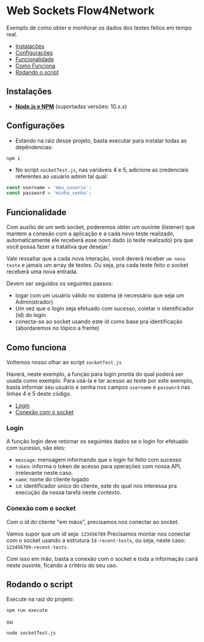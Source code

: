 # Web Sockets Flow4Network

Exemplo de como obter e monitorar os dados dos testes feitos em tempo real.

- [Instalações](#instalações)
- [Configurações](#configurações)
- [Funcionalidade](#funcionalidade)
- [Como Funciona](#como-funciona)
- [Rodando o script](#rodando-o-script)

## Instalações

- **[Node.js e NPM](https://www.nodejs.org/)** (suportadas versões: 10.x.x)

## Configurações

- Estando na raiz desse projeto, basta executar para instalar todas as depêndencias:

```shell
npm i
```

- No script `socketTest.js`, nas variáveis 4 e 5, adicione as credenciais referentes ao usuário admin tal qual:

```js
const username = 'meu_usuario';
const password = 'minha_senha';
```

## Funcionalidade

Com auxilio de um web socket, poderemos obter um ouvinte (listener) que mantem a conexão com a aplicação e a cada novo teste realizado, automaticamente ele receberá esse novo dado (o teste realizado) pra que você possa fazer a tratativa que desejar.'

Vale ressaltar que a cada nova interação, você deverá receber `um novo teste` e jamais um array de testes. Ou seja, pra cada teste feito o socket receberá uma nova entrada.

Devem ser seguidos os seguintes passos:
- logar com um usuário válido no sistema (é necessário que seja um Administrador)
- Um vez que o login seja efetuado com sucesso, coletar o identificador (id) do login
- conecta-se ao socket usando este id como base pra identificação (abordaremos no tópico a frente)

## Como funciona

Voltemos nosso olhar ao script `socketTest.js`

Haverá, neste exemplo, a funçào para login pronta do qual poderá ser usada como exemplo. Para usá-la e ter acesso ao teste por este exemplo, basta informar seu usuário e senha nos campos `username` e `password` nas linhas 4 e 5 deste código.

- [Login](#login)
- [Conexão com o socket](#conexão-com-o-socket)

### Login

A função login deve retornar os seguintes dados se o login for efetuado com sucesso, são eles: 

  - `message`: mensagem informando que o login foi feito com sucesso
  - `token`: informa o token de acesso para operações com nossa API, irrelevante neste caso.
  - `name`: nome do cliente logado
  - `id`: identificador único do cliente, este do qual nos interessa pra execução da nossa tarefa neste contexto.

### Conexão com o socket

Com o id do cliente "em mãos", precisamos nos conectar ao socket.

Vamos supor que um id seja: `123456789`
Precisamos montar nos conectar com o socket usando a estrutura `Id-recent-tests`, ou seja, neste caso: `123456789-recent-tests`.

Com isso em mão, basta a conexão com o socket e toda a informação cairá neste ouvinte, ficando a critério do seu uso.

## Rodando o script

Execute na raiz do projeto:

```shell
npm run execute
```

ou

```shell
node socketTest.js
```
